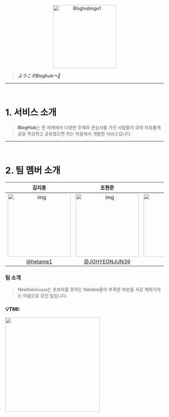<br>
<div align="center"><img src="https://i.ibb.co/Q6prRcZ/Bloghublogo1.png" alt="Bloghublogo1" border="0" width="200px" /></div>

> _**ようこそBloghubへ🤫**_
---
<br>

# 1. 서비스 소개
> **BlogHub**는 전 세계에서 다양한 주제와 관심사를 가진 사람들이 모여 자유롭게 글을 작성하고 공유했으면 하는 마음에서 개발한 서비스입니다
---
<br>

# 2. 팀 멤버 소개
|                                                               김지훈                                                               |                                                               조현준                                                               |                                                                김현                                                                |                                                               유대한                                                               |
| :--------------------------------------------------------------------------------------------------------------------------------: | :--------------------------------------------------------------------------------------------------------------------------------: | :--------------------------------------------------------------------------------------------------------------------------------: | :--------------------------------------------------------------------------------------------------------------------------------: |
| <img width="200px" src="https://github.com/Newbiesiuuuu/Frontend/assets/121005861/9c8e8a70-8d43-48bf-9fbb-6394c2de2791" alt="img"> | <img width="200px" src="https://github.com/Newbiesiuuuu/Frontend/assets/121005861/31fcb66c-670c-40b6-a03f-c38597ac053c" alt="img"> | <img width="200px" src="https://github.com/Newbiesiuuuu/Frontend/assets/121005861/446c6ffd-4751-43b9-9815-367c47db372f" alt="img"> | <img width="200px" src="https://github.com/Newbiesiuuuu/Frontend/assets/121005861/1e7c0057-f8ac-41e2-9258-f5c853afeb92" alt="img"> |
|                                               [@hetame1](https://github.com/hetame1)                                               |                                          [@JOHYEONJUN39](https://github.com/JOHYEONJUN39)                                          |                                                  [@Hyn2](https://github.com/Hyn2)                                                  |                                               [@Ydaehan](https://github.com/Ydaehan)                                               |

### 팀 소개
> Newbiesiuuuu는 초보자를 뜻하는 Newbie들이 부족한 부분을 서로 채워가자는 마음으로 모인 팀입니다. 
### 💡TMI:  
<aside>
<picture> <img src="https://i.namu.wiki/i/VSBATegF0OtodUEtm_ONQRyuvPq33Leo6Vxi6-stDjU9Z7BqO-iFlBd1E_B-NtkSxXdce_qNkvjdX1PDLRNPhQ.gif" width=300px> </picture>
</aside>
